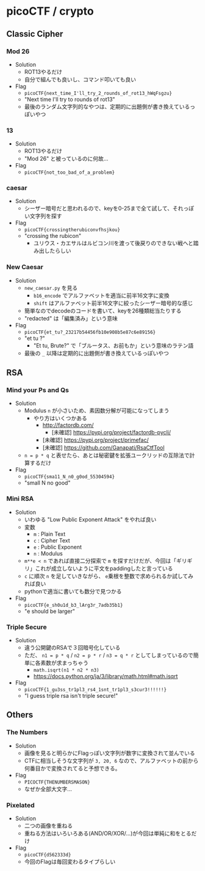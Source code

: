 # picoCTF / crypto
## Classic Cipher
### Mod 26
* Solution
  * ROT13やるだけ
  * 自分で組んでも良いし、コマンド叩いても良い
* Flag
  * `picoCTF{next_time_I'll_try_2_rounds_of_rot13_hWqFsgzu}`
  * "Next time I'll try to rounds of rot13"
  * 最後のランダム文字列的なやつは、定期的に出題側が書き換えているっぽいやつ


### 13
* Solution
  * ROT13やるだけ
  * "Mod 26" と被っているのに何故...
* Flag
  * `picoCTF{not_too_bad_of_a_problem}`


### caesar
* Solution
  * シーザー暗号だと思われるので、keyを0-25まで全て試して、それっぽい文字列を探す
* Flag
  * `picoCTF{crossingtherubiconvfhsjkou}`
  * "crossing the rubicon"
    * ユリウス・カエサルはルビコン川を渡って後戻りのできない戦へと踏み出したらしい


### New Caesar
* Solution
  * `new_caesar.py` を見る
    * `b16_encode` でアルファベットを適当に前半16文字に変換
    * `shift` はアルファベット前半16文字に絞ったシーザー暗号的な感じ
  * 簡単なのでdecodeのコードを書いて、keyを26種類総当たりする
  * "redacted" は「編集済み」という意味
* Flag
  * `picoCTF{et_tu?_23217b54456fb10e908b5e87c6e89156}`
  * "et tu ?"
    * "Et tu, Brute?" で「ブルータス、お前もか」という意味のラテン語
  * 最後の `_` 以降は定期的に出題側が書き換えているっぽいやつ



## RSA
### Mind your Ps and Qs
* Solution
  * Modulus `n` が小さいため、素因数分解が可能になってしまう
    * やり方はいくつかある
      * http://factordb.com/
        * [未確認] https://pypi.org/project/factordb-pycli/
      * [未確認] https://pypi.org/project/primefac/
      * [未確認] https://github.com/Ganapati/RsaCtfTool
  * `n = p * q` と表せたら、あとは秘密鍵を拡張ユークリッドの互除法で計算するだけ
* Flag
  * `picoCTF{sma11_N_n0_g0od_55304594}`
  * "small N no good"


### Mini RSA
* Solution
  * いわゆる "Low Public Exponent Attack" をやれば良い
  * 変数
    * `m` : Plain Text
    * `c` : Cipher Text
    * `e` : Public Exponent
    * `n` : Modulus
  * `m**e < n` であれば直接二分探索で `m` を探すだけだが、今回は「ギリギリ」これが成立しないように平文をpaddingしたと言っている
  * `c` に順次 `n` を足していきながら、 `e`乗根を整数で求められるか試してみれば良い
  * pythonで適当に書いても数分で見つかる
* Flag
  * `picoCTF{e_sh0u1d_b3_lArg3r_7adb35b1}`
  * "e should be larger"


### Triple Secure
* Solution
  * 違う公開鍵のRSAで３回暗号化している
  * ただ、 `n1 = p * q` / `n2 = p * r` / `n3 = q * r` としてしまっているので簡単に各素数が求まっちゃう
    * `math.isqrt(n1 * n2 * n3)` 
    * https://docs.python.org/ja/3/library/math.html#math.isqrt
* Flag
  * `picoCTF{1_gu3ss_tr1pl3_rs4_1snt_tr1pl3_s3cur3!!!!!!}`
  * "I guess triple rsa isn't triple secure!"



## Others
### The Numbers
* Solution
  * 画像を見ると明らかにFlagっぽい文字列が数字に変換されて並んでいる
  * CTFに相当しそうな文字列が `3, 20, 6` なので、アルファベットの前から何番目かで変換されてると予想できる。
* Flag
  * `PICOCTF{THENUMBERSMASON}`
  * なぜか全部大文字...


### Pixelated
* Solution
  * 二つの画像を重ねる
  * 重ねる方法はいろいろある(AND/OR/XOR/...)が今回は単純に和をとるだけ
* Flag
  * `picoCTF{d562333d}`
  * 今回のFlagは毎回変わるタイプらしい